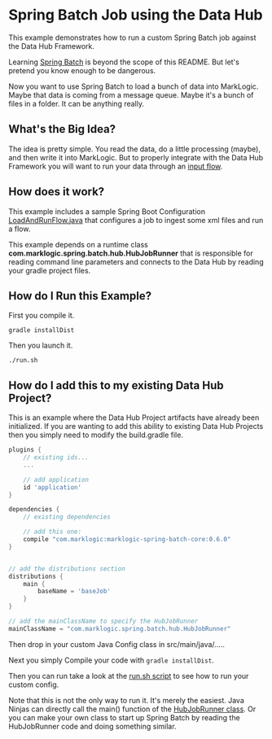 # Spring Batch Job using the Data Hub

This example demonstrates how to run a custom Spring Batch job against the Data Hub Framework.

Learning [Spring Batch](http://docs.spring.io/spring-batch/reference/html/spring-batch-intro.html) is beyond the scope of this README. But let's pretend you know enough to be dangerous.

Now you want to use Spring Batch to load a bunch of data into MarkLogic. Maybe that data is coming from a message queue. Maybe it's a bunch of files in a folder. It can be anything really. 

## What's the Big Idea?
The idea is pretty simple. You read the data, do a little processing (maybe), and then write it into MarkLogic. But to properly integrate with the Data Hub Framework you will want to run your data through an [input flow](https://github.com/marklogic/marklogic-data-hub/wiki/The-MarkLogic-Data-Hub-Overview#ingest).

## How does it work?
This example includes a sample Spring Boot Configuration [LoadAndRunFlow.java](https://github.com/marklogic/marklogic-data-hub/blob/develop/examples/spring-batch/src/main/java/example/LoadAndRunFlow.java) that configures a job to ingest some xml files and run a flow.

This example depends on a runtime class **com.marklogic.spring.batch.hub.HubJobRunner** that is responsible for reading command line parameters and connects to the Data Hub by reading your gradle project files.

## How do I Run this Example?

First you compile it.

`gradle installDist`

Then you launch it.

`./run.sh`


## How do I add this to my existing Data Hub Project?

This is an example where the Data Hub Project artifacts have already been initialized. If you are wanting to add this ability to existing Data Hub Projects then you simply need to modify the build.gradle file.

```gradle
plugins {
    // existing ids...
    ...

    // add application
    id 'application'
}

dependencies {
    // existing dependencies

    // add this one:
    compile "com.marklogic:marklogic-spring-batch-core:0.6.0"
}


// add the distributions section
distributions {
    main {
        baseName = 'baseJob'
    }
}

// add the mainClassName to specify the HubJobRunner
mainClassName = "com.marklogic.spring.batch.hub.HubJobRunner"

```

Then drop in your custom Java Config class in src/main/java/.....

Next you simply Compile your code with `gradle installDist`.

Then you can run take a look at the [run.sh script](https://github.com/marklogic/marklogic-data-hub/blob/develop/examples/spring-batch/run.sh) to see how to run your custom config.

Note that this is not the only way to run it. It's merely the easiest. Java Ninjas can directly call the main() function of the [HubJobRunner class](https://github.com/marklogic/marklogic-data-hub/blob/develop/marklogic-data-hub/src/main/java/com/marklogic/spring/batch/hub/HubJobRunner.java). Or you can make your own class to start up Spring Batch by reading the HubJobRunner code and doing something similar.
